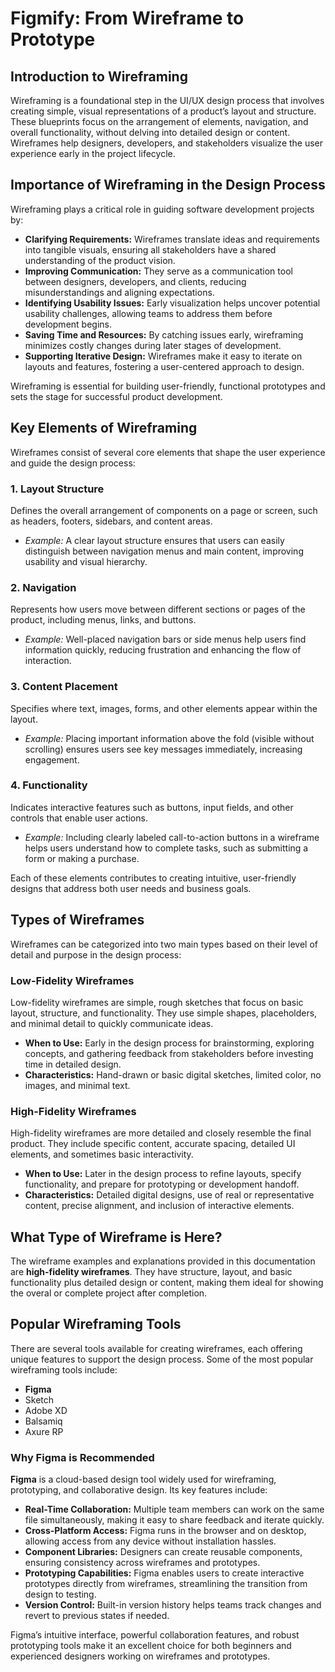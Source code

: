# Figmify: From Wireframe to Prototype

## Introduction to Wireframing

Wireframing is a foundational step in the UI/UX design process that involves creating simple, visual representations of a product’s layout and structure. These blueprints focus on the arrangement of elements, navigation, and overall functionality, without delving into detailed design or content. Wireframes help designers, developers, and stakeholders visualize the user experience early in the project lifecycle.

## Importance of Wireframing in the Design Process

Wireframing plays a critical role in guiding software development projects by:

- **Clarifying Requirements:** Wireframes translate ideas and requirements into tangible visuals, ensuring all stakeholders have a shared understanding of the product vision.
- **Improving Communication:** They serve as a communication tool between designers, developers, and clients, reducing misunderstandings and aligning expectations.
- **Identifying Usability Issues:** Early visualization helps uncover potential usability challenges, allowing teams to address them before development begins.
- **Saving Time and Resources:** By catching issues early, wireframing minimizes costly changes during later stages of development.
- **Supporting Iterative Design:** Wireframes make it easy to iterate on layouts and features, fostering a user-centered approach to design.

Wireframing is essential for building user-friendly, functional prototypes and sets the stage for successful product development.

## Key Elements of Wireframing

Wireframes consist of several core elements that shape the user experience and guide the design process:

### 1. Layout Structure
Defines the overall arrangement of components on a page or screen, such as headers, footers, sidebars, and content areas.
- *Example:* A clear layout structure ensures that users can easily distinguish between navigation menus and main content, improving usability and visual hierarchy.

### 2. Navigation
Represents how users move between different sections or pages of the product, including menus, links, and buttons.
- *Example:* Well-placed navigation bars or side menus help users find information quickly, reducing frustration and enhancing the flow of interaction.

### 3. Content Placement
Specifies where text, images, forms, and other elements appear within the layout.
- *Example:* Placing important information above the fold (visible without scrolling) ensures users see key messages immediately, increasing engagement.

### 4. Functionality
Indicates interactive features such as buttons, input fields, and other controls that enable user actions.
- *Example:* Including clearly labeled call-to-action buttons in a wireframe helps users understand how to complete tasks, such as submitting a form or making a purchase.

Each of these elements contributes to creating intuitive, user-friendly designs that address both user needs and business goals.

## Types of Wireframes

Wireframes can be categorized into two main types based on their level of detail and purpose in the design process:

### Low-Fidelity Wireframes
Low-fidelity wireframes are simple, rough sketches that focus on basic layout, structure, and functionality. They use simple shapes, placeholders, and minimal detail to quickly communicate ideas.
- **When to Use:** Early in the design process for brainstorming, exploring concepts, and gathering feedback from stakeholders before investing time in detailed design.
- **Characteristics:** Hand-drawn or basic digital sketches, limited color, no images, and minimal text.

### High-Fidelity Wireframes
High-fidelity wireframes are more detailed and closely resemble the final product. They include specific content, accurate spacing, detailed UI elements, and sometimes basic interactivity.
- **When to Use:** Later in the design process to refine layouts, specify functionality, and prepare for prototyping or development handoff.
- **Characteristics:** Detailed digital designs, use of real or representative content, precise alignment, and inclusion of interactive elements.

## What Type of Wireframe is Here?

The wireframe examples and explanations provided in this documentation are **high-fidelity wireframes**. They have structure, layout, and basic functionality plus detailed design or content, making them ideal for showing the overal or complete project after completion.

## Popular Wireframing Tools

There are several tools available for creating wireframes, each offering unique features to support the design process. Some of the most popular wireframing tools include:

- **Figma**
- Sketch
- Adobe XD
- Balsamiq
- Axure RP

### Why Figma is Recommended

**Figma** is a cloud-based design tool widely used for wireframing, prototyping, and collaborative design. Its key features include:

- **Real-Time Collaboration:** Multiple team members can work on the same file simultaneously, making it easy to share feedback and iterate quickly.
- **Cross-Platform Access:** Figma runs in the browser and on desktop, allowing access from any device without installation hassles.
- **Component Libraries:** Designers can create reusable components, ensuring consistency across wireframes and prototypes.
- **Prototyping Capabilities:** Figma enables users to create interactive prototypes directly from wireframes, streamlining the transition from design to testing.
- **Version Control:** Built-in version history helps teams track changes and revert to previous states if needed.

Figma’s intuitive interface, powerful collaboration features, and robust prototyping tools make it an excellent choice for both beginners and experienced designers working on wireframes and prototypes.